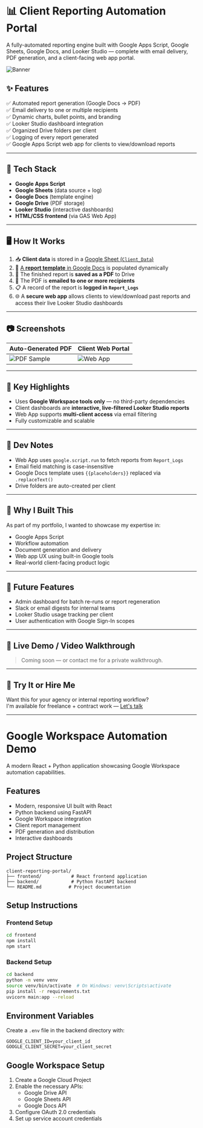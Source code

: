# 📊 Client Reporting Automation Portal

A fully-automated reporting engine built with Google Apps Script, Google Sheets, Google Docs, and Looker Studio — complete with email delivery, PDF generation, and a client-facing web app portal.

![Banner](https://via.placeholder.com/1200x400?text=Client+Reporting+Portal)

## ✨ Features

✅ Automated report generation (Google Docs → PDF)  
✅ Email delivery to one or multiple recipients  
✅ Dynamic charts, bullet points, and branding  
✅ Looker Studio dashboard integration  
✅ Organized Drive folders per client  
✅ Logging of every report generated  
✅ Google Apps Script web app for clients to view/download reports

---

## 🔧 Tech Stack

-    **Google Apps Script**
-    **Google Sheets** (data source + log)
-    **Google Docs** (template engine)
-    **Google Drive** (PDF storage)
-    **Looker Studio** (interactive dashboards)
-    **HTML/CSS frontend** (via GAS Web App)

---

## 🖥️ How It Works

1. 📥 **Client data** is stored in a [Google Sheet (`Client_Data`)](https://docs.google.com/spreadsheets/d/15jq8m6QBpQb1hOMVxTeJoxTVrbZQ-J8dcZPy6jooc6A/edit?usp=drive_link)
2. 📄 [A **report template** in Google Docs](https://docs.google.com/document/d/1Mw3ulFIMcFM4T7bfEDgHvg8yz1yHzLEvQgDXcuyg72Y/edit?usp=drive_link) is populated dynamically
3. 💾 The finished report is **saved as a PDF** to Drive
4. 💌 The PDF is **emailed to one or more recipients**
5. 📋 A record of the report is **logged in `Report_Logs`**
6. 🌐 A **secure web app** allows clients to view/download past reports and access their live Looker Studio dashboards

---

## 📷 Screenshots

| Auto-Generated PDF                                                 | Client Web Portal                                                  |
| ------------------------------------------------------------------ | ------------------------------------------------------------------ |
| ![PDF Sample](https://via.placeholder.com/400x250?text=Report+PDF) | ![Web App](https://via.placeholder.com/400x250?text=Client+Portal) |

---

## 🧠 Key Highlights

-    Uses **Google Workspace tools only** — no third-party dependencies
-    Client dashboards are **interactive, live-filtered Looker Studio reports**
-    Web App supports **multi-client access** via email filtering
-    Fully customizable and scalable

---

## 🧪 Dev Notes

-    Web App uses `google.script.run` to fetch reports from `Report_Logs`
-    Email field matching is case-insensitive
-    Google Docs template uses `{{placeholders}}` replaced via `.replaceText()`
-    Drive folders are auto-created per client

---

## 🏁 Why I Built This

As part of my portfolio, I wanted to showcase my expertise in:

-    Google Apps Script
-    Workflow automation
-    Document generation and delivery
-    Web app UX using built-in Google tools
-    Real-world client-facing product logic

---

## 🔮 Future Features

-    Admin dashboard for batch re-runs or report regeneration
-    Slack or email digests for internal teams
-    Looker Studio usage tracking per client
-    User authentication with Google Sign-In scopes

---

## 📌 Live Demo / Video Walkthrough

> Coming soon — or contact me for a private walkthrough.

---

## 🚀 Try It or Hire Me

Want this for your agency or internal reporting workflow?  
I'm available for freelance + contract work — [Let's talk](mailto:gilbertfieldpalmer@gmail.com)

---

# Google Workspace Automation Demo

A modern React + Python application showcasing Google Workspace automation capabilities.

## Features

-    Modern, responsive UI built with React
-    Python backend using FastAPI
-    Google Workspace integration
-    Client report management
-    PDF generation and distribution
-    Interactive dashboards

## Project Structure

```
client-reporting-portal/
├── frontend/           # React frontend application
├── backend/            # Python FastAPI backend
└── README.md          # Project documentation
```

## Setup Instructions

### Frontend Setup

```bash
cd frontend
npm install
npm start
```

### Backend Setup

```bash
cd backend
python -m venv venv
source venv/bin/activate  # On Windows: venv\Scripts\activate
pip install -r requirements.txt
uvicorn main:app --reload
```

## Environment Variables

Create a `.env` file in the backend directory with:

```
GOOGLE_CLIENT_ID=your_client_id
GOOGLE_CLIENT_SECRET=your_client_secret
```

## Google Workspace Setup

1. Create a Google Cloud Project
2. Enable the necessary APIs:
     - Google Drive API
     - Google Sheets API
     - Google Docs API
3. Configure OAuth 2.0 credentials
4. Set up service account credentials
